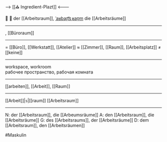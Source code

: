 --> [[⛪ Ingredient-Plazt]] <---

🏢 🔵 der [[Arbeitsraum]], [ˈaʁbaɪ̯t͡sˌʁaʊ̯m](https://youglish.com/pronounce/Arbeitsraum/german)
die [[Arbeitsräume]]

---
, [[Büroraum]]

---
= [[Büro]], [[Werkstatt]], [[Atelier]]
≈ [[Zimmer]], [[Raum]], [[Arbeitsplatz]]
≠ [[keine]]

---
workspace, workroom  
рабочее пространство, рабочая комната

---
[[arbeiten]], [[Arbeit]], [[Raum]]

---
[[Arbeit]]|`s`|[[raum]]
[[Arbeitsraum]]


---
N: der [[Arbeitsraum]], die [[Arbeumsräume]]
A: den [[Arbeitsraum]], die [[Arbeitsräume]]
G: des [[Arbeitsraums]], der [[Arbeitsräume]]
D: dem [[Arbeitsraum]], den [[Arbeitsräumen]]

#Maskulin 